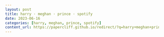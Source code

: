 ```yaml
---
layout: post
title: harry · meghan · prince · spotify
date: 2023-06-16
categories: [harry, meghan, prince, spotify]
content_url: https://papercliff.github.io/redirect/?q=harry+meghan+prince+spotify&tbs=cdr:1,cd_min:6/15/2023,cd_max:6/17/2023
---
```

